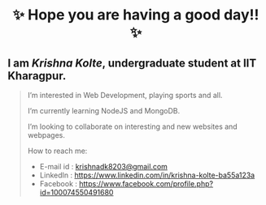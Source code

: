 <h1 align="center">✨ Hope you are having a good day!! ✨</h1>
<h2>I am <em>Krishna Kolte</em>, undergraduate student at IIT Kharagpur.</h2>

> I’m interested in Web Development, playing sports and all.
>
> I’m currently learning NodeJS and MongoDB.
>
> I’m looking to collaborate on interesting and new websites and webpages.
>
> How to reach me:
> - E-mail id : krishnadk8203@gmail.com
> - LinkedIn : https://www.linkedin.com/in/krishna-kolte-ba55a123a
> - Facebook : https://www.facebook.com/profile.php?id=100074550491680

<!---
Krishna-D-K/Krishna-D-K is a ✨ special ✨ repository because its `README.md` (this file) appears on your GitHub profile.
You can click the Preview link to take a look at your changes.
--->
